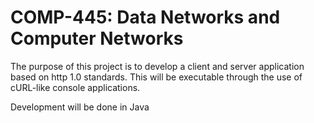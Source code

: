 # COMP-445: Data Networks and Computer Networks

The purpose of this project is to develop a client and server application based on http 1.0 standards. This will be executable through the use of cURL-like console applications.

Development will be done in Java

